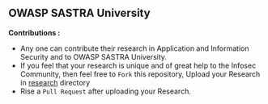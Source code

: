 ## OWASP SASTRA University

**Contributions :**

- Any one can contribute their research in Application and Information Security and to OWASP SASTRA University.
- If you feel that your research is unique and of great help to the Infosec Community, then feel free to `Fork` this repository, Upload your Research in [research](research) directory
- Rise a `Pull Request` after uploading your Research.
